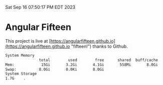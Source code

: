 Sat Sep 16 07:50:17 PM EDT 2023

# Angular Fifteen


This project is live at [https://angularfifteen.github.io](https://angularfifteen.github.io "fifteen!") thanks to Github.

```bash
System Memory
               total        used        free      shared  buff/cache   available
Mem:            15Gi       3.2Gi       4.1Gi       558Mi       8.0Gi        11Gi
Swap:          8.0Gi       0.0Ki       8.0Gi
System Storage
1.7G	.
